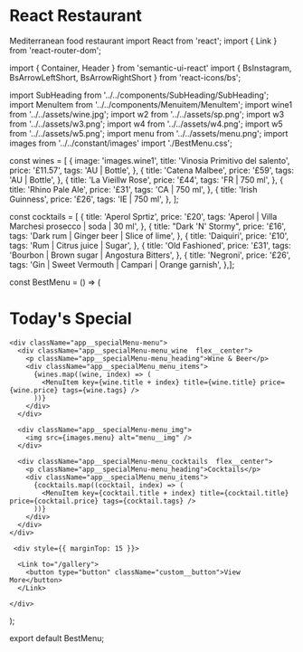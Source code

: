 # React Restaurant 
Mediterranean food restaurant
import React from 'react';
import { Link } from 'react-router-dom';


import { Container, Header } from 'semantic-ui-react'
import { BsInstagram, BsArrowLeftShort, BsArrowRightShort } from 'react-icons/bs';

import SubHeading from '../../components/SubHeading/SubHeading';
import MenuItem from '../../components/Menuitem/MenuItem';
import wine1 from '../../assets/wine.jpg';
import w2 from '../../assets/sp.png';
import w3 from '../../assets/w3.png';
import w4 from '../../assets/w4.png';
import w5 from '../../assets/w5.png';
import menu from '../../assets/menu.png';
import images from '../../constant/images' 
import './BestMenu.css';



const wines = [
    {
      image: 'images.wine1',
      title: 'Vinosia Primitivo del salento',
      price: '£11.57',
      tags: 'AU | Bottle',
    },
    {
      title: 'Catena Malbee',
      price: '£59',
      tags: 'AU | Bottle',
    },
    {
      title: 'La Vieillw Rose',
      price: '£44',
      tags: 'FR | 750 ml',
    },
    {
      title: 'Rhino Pale Ale',
      price: '£31',
      tags: 'CA | 750 ml',
    },
    {
      title: 'Irish Guinness',
      price: '£26',
      tags: 'IE | 750 ml',
    },
  ];
  
  const cocktails = [
    {
      title: 'Aperol Sprtiz',
      price: '£20',
      tags: 'Aperol | Villa Marchesi prosecco | soda | 30 ml',
    },
    {
      title: "Dark 'N' Stormy",
      price: '£16',
      tags: 'Dark rum | Ginger beer | Slice of lime',
    },
    {
      title: 'Daiquiri',
      price: '£10',
      tags: 'Rum | Citrus juice | Sugar',
    },
    {
      title: 'Old Fashioned',
      price: '£31',
      tags: 'Bourbon | Brown sugar | Angostura Bitters',
    },
    {
      title: 'Negroni',
      price: '£26',
      tags: 'Gin | Sweet Vermouth | Campari | Orange garnish',
    },];
   
  
  
  
  
  


const BestMenu = () => (
  <div className="app__specialMenu flex__center section__padding" id="menu">
    <div className="app__specialMenu-title">
      <SubHeading title="Menu that fits your palatte" />
      <h1 className="headtext__cormorant">Today&apos;s Special</h1>
    </div>

    <div className="app__specialMenu-menu">
      <div className="app__specialMenu-menu_wine  flex__center">
        <p className="app__specialMenu-menu_heading">Wine & Beer</p>
        <div className="app__specialMenu_menu_items">
          {wines.map((wine, index) => (
            <MenuItem key={wine.title + index} title={wine.title} price={wine.price} tags={wine.tags} />
          ))}
        </div>
      </div>

      <div className="app__specialMenu-menu_img">
        <img src={images.menu} alt="menu__img" />
      </div>

      <div className="app__specialMenu-menu_cocktails  flex__center">
        <p className="app__specialMenu-menu_heading">Cocktails</p>
        <div className="app__specialMenu_menu_items">
          {cocktails.map((cocktail, index) => (
            <MenuItem key={cocktail.title + index} title={cocktail.title} price={cocktail.price} tags={cocktail.tags} />
          ))}
        </div>
      </div>
    </div>

     <div style={{ marginTop: 15 }}>

      <Link to="/gallery">
        <button type="button" className="custom__button">View More</button>
      </Link>

    </div>
  </div>
);

export default BestMenu;
